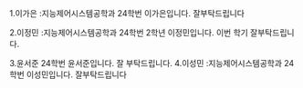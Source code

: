 1.이가은 
 :지능제어시스템공학과 24학번 이가은입니다. 잘부탁드립니다
 
   2.이정민
   :지능제어시스템공학과 24학번 2학년 이정민입니다. 이번 학기 잘부탁드립니다.
   
   3.윤서준
    24학번 윤서준입니다. 잘 부탁드립니다. 
   4.이성민
:지능제어시스템공학과 24학번 이성민입니다. 잘부탁드립니다
